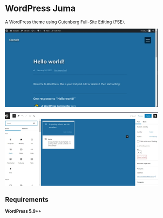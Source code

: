 # WordPress Juma

A WordPress theme using Gutenberg Full-Site Editing (FSE).

![](https://github.com/jmau111/wordpress-juma/raw/main/assets/images/screenshot.jpg)

![](https://github.com/jmau111/wordpress-juma/raw/main/assets/images/screenshot-bo.jpg)

## Requirements

**WordPress 5.9++**